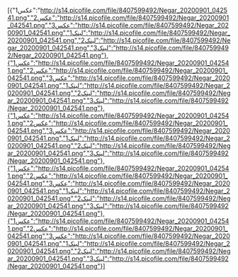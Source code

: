 [{"عکس1":"http://s14.picofile.com/file/8407599492/Negar_20200901_042541.png","عکس2":"http://s14.picofile.com/file/8407599492/Negar_20200901_042541.png","عکس3":"http://s14.picofile.com/file/8407599492/Negar_20200901_042541.png","لینک1":"http://s14.picofile.com/file/8407599492/Negar_20200901_042541.png","لینک2":"http://s14.picofile.com/file/8407599492/Negar_20200901_042541.png","لینک3":"http://s14.picofile.com/file/8407599492/Negar_20200901_042541.png"},{"عکس1":"http://s14.picofile.com/file/8407599492/Negar_20200901_042541.png","عکس2":"http://s14.picofile.com/file/8407599492/Negar_20200901_042541.png","عکس3":"http://s14.picofile.com/file/8407599492/Negar_20200901_042541.png","لینک1":"http://s14.picofile.com/file/8407599492/Negar_20200901_042541.png","لینک2":"http://s14.picofile.com/file/8407599492/Negar_20200901_042541.png","لینک3":"http://s14.picofile.com/file/8407599492/Negar_20200901_042541.png"},{"عکس1":"http://s14.picofile.com/file/8407599492/Negar_20200901_042541.png","عکس2":"http://s14.picofile.com/file/8407599492/Negar_20200901_042541.png","عکس3":"http://s14.picofile.com/file/8407599492/Negar_20200901_042541.png","لینک1":"http://s14.picofile.com/file/8407599492/Negar_20200901_042541.png","لینک2":"http://s14.picofile.com/file/8407599492/Negar_20200901_042541.png","لینک3":"http://s14.picofile.com/file/8407599492/Negar_20200901_042541.png"},{"عکس1":"http://s14.picofile.com/file/8407599492/Negar_20200901_042541.png","عکس2":"http://s14.picofile.com/file/8407599492/Negar_20200901_042541.png","عکس3":"http://s14.picofile.com/file/8407599492/Negar_20200901_042541.png","لینک1":"http://s14.picofile.com/file/8407599492/Negar_20200901_042541.png","لینک2":"http://s14.picofile.com/file/8407599492/Negar_20200901_042541.png","لینک3":"http://s14.picofile.com/file/8407599492/Negar_20200901_042541.png"},{"عکس1":"http://s14.picofile.com/file/8407599492/Negar_20200901_042541.png","عکس2":"http://s14.picofile.com/file/8407599492/Negar_20200901_042541.png","عکس3":"http://s14.picofile.com/file/8407599492/Negar_20200901_042541.png","لینک1":"http://s14.picofile.com/file/8407599492/Negar_20200901_042541.png","لینک2":"http://s14.picofile.com/file/8407599492/Negar_20200901_042541.png","لینک3":"http://s14.picofile.com/file/8407599492/Negar_20200901_042541.png"}]

